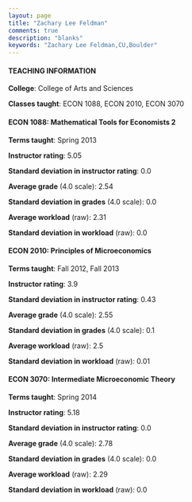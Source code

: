 ```yaml
---
layout: page
title: "Zachary Lee Feldman" 
comments: true
description: "blanks"
keywords: "Zachary Lee Feldman,CU,Boulder"
---
```

<head>
<script src="https://ajax.googleapis.com/ajax/libs/jquery/2.1.3/jquery.min.js"></script>
<script src="https://dl.dropboxusercontent.com/s/pc42nxpaw1ea4o9/highcharts.js?dl=0"></script>
<!-- <script src="../assets/js/highcharts.js"></script> -->
<style type="text/css">@font-face {
	font-family: "Bebas Neue";
	src: url(https://www.filehosting.org/file/details/544349/BebasNeue Regular.otf) format("opentype");
	}
	h1.Bebas { 
		font-family: "Bebas Neue", Verdana, Tahoma;
	}
</style>
</head>
	   
#### TEACHING INFORMATION

**College**: College of Arts and Sciences

**Classes taught**: ECON 1088, ECON 2010, ECON 3070

#### ECON 1088: Mathematical Tools for Economists 2

**Terms taught**: Spring 2013

**Instructor rating**: 5.05

**Standard deviation in instructor rating**: 0.0

**Average grade** (4.0 scale): 2.54

**Standard deviation in grades** (4.0 scale): 0.0

**Average workload** (raw): 2.31

**Standard deviation in workload** (raw): 0.0

#### ECON 2010: Principles of Microeconomics

**Terms taught**: Fall 2012, Fall 2013

**Instructor rating**: 3.9

**Standard deviation in instructor rating**: 0.43

**Average grade** (4.0 scale): 2.55

**Standard deviation in grades** (4.0 scale): 0.1

**Average workload** (raw): 2.5

**Standard deviation in workload** (raw): 0.01

#### ECON 3070: Intermediate Microeconomic Theory

**Terms taught**: Spring 2014

**Instructor rating**: 5.18

**Standard deviation in instructor rating**: 0.0

**Average grade** (4.0 scale): 2.78

**Standard deviation in grades** (4.0 scale): 0.0

**Average workload** (raw): 2.29

**Standard deviation in workload** (raw): 0.0

